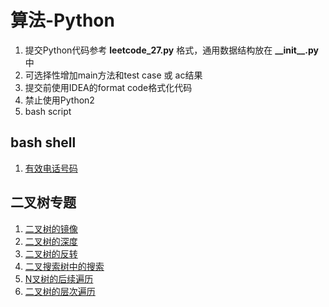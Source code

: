 # 算法-Python

1. 提交Python代码参考 **leetcode_27.py** 格式，通用数据结构放在 **\_\_init\_\_.py** 中
2. 可选择性增加main方法和test case 或 ac结果
3. 提交前使用IDEA的format code格式化代码
4. 禁止使用Python2
5. bash script

## bash shell

1. [有效电话号码](./solution/tree/leetcode_193_.sh)
 
## 二叉树专题

1. [二叉树的镜像](./solution/tree/leetcode_27_.py)
2. [二叉树的深度](./solution/tree/leetcode_55_.py)
3. [二叉树的反转](./solution/tree/leetcode_226_.py)
4. [二叉搜索树中的搜索](./solution/tree/leetcode_700_.py)
5. [N叉树的后续遍历](./solution/tree/leetcode_590_.py)
6. [二叉树的层次遍历](./solution/tree/leetcode_32_.py)


